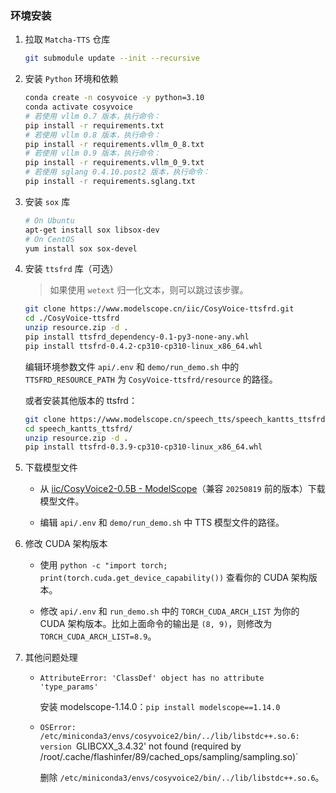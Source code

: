 ### 环境安装

1. 拉取 `Matcha-TTS` 仓库

   ```bash
   git submodule update --init --recursive
   ```

2. 安装 `Python` 环境和依赖

   ```bash
   conda create -n cosyvoice -y python=3.10
   conda activate cosyvoice
   # 若使用 vllm 0.7 版本，执行命令：
   pip install -r requirements.txt
   # 若使用 vllm 0.8 版本，执行命令：
   pip install -r requirements.vllm_0_8.txt
   # 若使用 vllm 0.9 版本，执行命令：
   pip install -r requirements.vllm_0_9.txt
   # 若使用 sglang 0.4.10.post2 版本，执行命令：
   pip install -r requirements.sglang.txt
   ```

3. 安装 `sox` 库

   ```bash
   # On Ubuntu
   apt-get install sox libsox-dev
   # On CentOS
   yum install sox sox-devel
   ```

4. 安装 `ttsfrd` 库（可选）

   > 如果使用 `wetext` 归一化文本，则可以跳过该步骤。

   ```bash
   git clone https://www.modelscope.cn/iic/CosyVoice-ttsfrd.git
   cd ./CosyVoice-ttsfrd
   unzip resource.zip -d .
   pip install ttsfrd_dependency-0.1-py3-none-any.whl
   pip install ttsfrd-0.4.2-cp310-cp310-linux_x86_64.whl
   ```
   编辑环境参数文件 `api/.env` 和 `demo/run_demo.sh` 中的 `TTSFRD_RESOURCE_PATH` 为 `CosyVoice-ttsfrd/resource` 的路径。

   或者安装其他版本的 ttsfrd：

   ```bash
   git clone https://www.modelscope.cn/speech_tts/speech_kantts_ttsfrd.git
   cd speech_kantts_ttsfrd/
   unzip resource.zip -d .
   pip install ttsfrd-0.3.9-cp310-cp310-linux_x86_64.whl
   ```

5. 下载模型文件

   - 从 [iic/CosyVoice2-0.5B - ModelScope](https://www.modelscope.cn/models/iic/CosyVoice2-0.5B)（兼容 `20250819` 前的版本）下载模型文件。

   - 编辑 `api/.env` 和 `demo/run_demo.sh` 中 TTS 模型文件的路径。

6. 修改 CUDA 架构版本

    - 使用 `python -c "import torch; print(torch.cuda.get_device_capability())` 查看你的 CUDA 架构版本。

    - 修改 `api/.env` 和 `run_demo.sh` 中的 `TORCH_CUDA_ARCH_LIST` 为你的 CUDA 架构版本。比如上面命令的输出是 `(8, 9)`，则修改为 `TORCH_CUDA_ARCH_LIST=8.9`。

7. 其他问题处理

   - `AttributeError: 'ClassDef' object has no attribute 'type_params'`

     安装 modelscope-1.14.0：`pip install modelscope==1.14.0`
   
   - `OSError: /etc/miniconda3/envs/cosyvoice2/bin/../lib/libstdc++.so.6: version `GLIBCXX_3.4.32' not found (required by /root/.cache/flashinfer/89/cached_ops/sampling/sampling.so)`

     删除 `/etc/miniconda3/envs/cosyvoice2/bin/../lib/libstdc++.so.6`。

